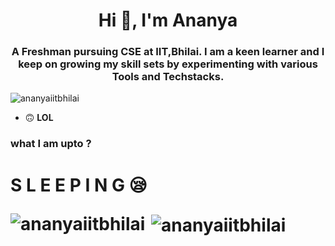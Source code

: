 <h1 align="center">Hi 👋, I'm Ananya</h1>
<h3 align="center">A Freshman pursuing CSE at IIT,Bhilai. I am a keen learner and I keep on growing my skill sets by experimenting with various Tools and Techstacks.</h3>

<p align="left"> <img src="https://komarev.com/ghpvc/?username=ananyaiitbhilai&label=Profile%20views&color=0e75b6&style=flat" alt="ananyaiitbhilai" /> </p>

- 🙃 **LOL**


<h3 align="left">what I am upto ?</h3>
<h1>S    L    E    E    P    I     N     G     😪</p>

<p><img align="left" src="https://github-readme-stats.vercel.app/api/top-langs?username=ananyaiitbhilai&show_icons=true&locale=en&layout=compact" alt="ananyaiitbhilai" /></p>

<p>&nbsp;<img align="center" src="https://github-readme-stats.vercel.app/api?username=ananyaiitbhilai&show_icons=true&locale=en" alt="ananyaiitbhilai" /></p>
